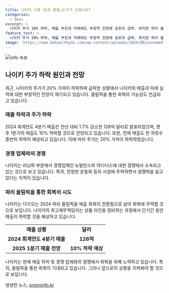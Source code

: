 ```yaml
---
title: 나이키 시총 32조 증발…누구가 신었나요?
categories:
  - News
excerpt: >
  나이키 주가 20% 하락, 매출 부진과 미래에도 부정적 전망에 공포의 급락. 하지만 파리 올림픽을 통해 실적을 회복하려는 노력도 기대된다. 경쟁업체와의 경쟁에서 밀리고 있는 상황에서 긍정적인 전환을 위한 노력이 시급하다는 지적이 나오고 있다.
feature_text: >
  나이키 주가 20% 하락, 매출 부진과 미래에도 부정적 전망에 공포의 급락. 하지만 파리 올림픽을 통해 실적을 회복하려는 노력도 기대된다. 경쟁업체와의 경쟁에서 밀리고 있는 상황에서 긍정적인 전환을 위한 노력이 시급하다는 지적이 나오고 있다.
image: 'https://www.behealthy4u.com/wp-content/uploads/2024/06/unnamed-file.png'
---
```


<p><img src="https://www.behealthy4u.com/wp-content/uploads/2024/06/unnamed-file.png" alt="info 속보" /></p>

<h2 data-ke-size="size26">나이키 주가 하락 원인과 전망</h2>

<p data-ke-size="size16">최근, 나이키의 주가가 20% 가까이 하락하며 급락한 상황에서 나이키의 매출과 미래 실적에 대한 부정적인 전망이 제기되고 있습니다. 올림픽을 통한 회복의 가능성도 언급되고 있습니다.</p>

<h3 data-ke-size="size24">매출 하락과 주가 하락</h3>

<p data-ke-size="size16">2024 회계연도 4분기 매출은 전년 대비 1.7% 감소한 126억 달러로 발표되었으며, 향후 1분기의 매출도 10% 하락할 것으로 전망되고 있습니다. 또한, 전체 매출도 한 자릿수 중반의 하락이 예상되고 있습니다. 이에 따라 주가는 20% 가까이 하락하였습니다.</p>

<h3 data-ke-size="size24">경쟁 업체와의 경쟁</h3>

<p data-ke-size="size16">나이키는 러닝화 부문에서 경쟁업체인 뉴발란스와 아디다스에 대한 경쟁에서 소속되고 있는 것으로 보고 있습니다. 특히, 한정판 운동화 등의 사업에 주력하면서 경쟁력을 잃고 있다는 지적이 있습니다.</p>

<h3 data-ke-size="size24">파리 올림픽을 통한 회복의 시도</h3>

<p data-ke-size="size16">나이키는 다가오는 2024 파리 올림픽을 매출 회복의 전환점으로 삼아 회복에 주력할 것으로 보입니다. 나이키의 최고재무책임자는 상품 라인을 정비하는 과정에서 단기간 동안 매출이 하락할 것을 예상하고 있습니다.</p>

<table>
    <tbody>
        <tr>
            <td style="text-align: center; height: 17px;"><b>매출 상황</b></td>
            <td style="text-align: center; height: 17px;"><b>달러</b></td>
        </tr>
        <tr>
            <td style="text-align: center; height: 17px;"><b>2024 회계연도 4분기 매출</b></td>
            <td style="text-align: center; height: 17px;"><b>126억</b></td>
        </tr>
        <tr>
            <td style="text-align: center; height: 17px;"><b>2025 1분기 매출 전망</b></td>
            <td style="text-align: center; height: 17px;"><b>10% 하락 예상</b></td>
        </tr>
    </tbody>
</table>

<p data-ke-size="size16">나이키는 현재 매출 하락 및 경쟁 업체와의 경쟁에서 회복을 위해 노력하고 있습니다. 특히, 올림픽을 통한 회복이 기대되고 있습니다. 그러나 앞으로의 상황을 지켜봐야 할 것으로 보입니다.</p>
생생한 뉴스, <a href="https://onioninfo.kr" rel="dofollow">onioninfo.kr</a>


